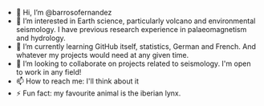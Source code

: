 - 👋 Hi, I’m @barrosofernandez
- 👀 I’m interested in Earth science, particularly volcano and environmental seismology. I have previous research experience in palaeomagnetism and hydrology. 
- 🌱 I’m currently learning GitHub itself, statistics, German and French. And whatever my projects would need at any given time.
- 💞️ I’m looking to collaborate on projects related to seismology. I'm open to work in any field!
- 📫 How to reach me: I'll think about it
- ⚡ Fun fact: my favourite animal is the iberian lynx. 

<!---
barrosofernandez/barrosofernandez is a ✨ special ✨ repository because its `README.md` (this file) appears on your GitHub profile.
You can click the Preview link to take a look at your changes.
--->
